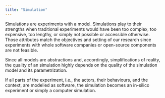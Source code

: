 ```yaml
---
title: "Simulation"
---
```


Simulations are experiments with a model. Simulations play to their strengths when traditional experiments would have been too complex, too expensive, too lengthy, or simply not possible or accessible otherwise. Those attributes match the objectives and setting of our research since experiments with whole software companies or open-source components are not feasible.

Since all models are abstractions and, accordingly, simplifications of reality, the quality of an simulation highly depends on the quality of the simulation model and its parametrization.

If all parts of the experiment, i.e., the actors, their behaviours, and the context, are modelled as software, the simulation becomes an in-silico experiment or simply a computer simulation.
